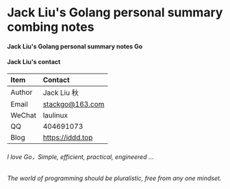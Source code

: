 # Jack Liu's Golang personal summary combing notes

#### Jack Liu's Golang personal summary notes Go

#### Jack Liu's contact
| Item  | Contact |
| :------ | :---------- |
| Author | Jack Liu 秋 |
| Email | stackgo@163.com |
| WeChat | laulinux |
| QQ | 404691073 |
| Blog | https://iddd.top |


###### I love Go，Simple, efficient, practical, engineered ...

###### The world of programming should be pluralistic, free from any one mindset. 